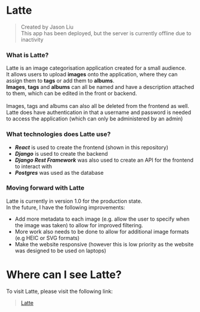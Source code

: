 # Latte
> Created by Jason Liu <br>
> This app has been deployed, but the server is currently offline due to inactivity

### What is Latte?
Latte is an image categorisation application created for a small audience. <br>
It allows users to upload **images** onto the application, where they can assign them to **tags** or add them to **albums**. <br>
**Images**, **tags** and **albums** can all be named and have a description attached to them, which can be edited in the front or backend.
<br><br>
Images, tags and albums can also all be deleted from the frontend as well. <br>
Latte does have authentication in that a username and password is needed to access the application (which can only be administered by an admin)


### What technologies does Latte use?
- **_React_** is used to create the frontend (shown in this repository)
- **_Django_** is used to create the backend
- **_Django Rest Framework_** was also used to create an API for the frontend to interact with
- **_Postgres_** was used as the database

### Moving forward with Latte
Latte is currently in version 1.0 for the production state.<br>
In the future, I have the following improvements:
- Add more metadata to each image (e.g. allow the user to specify when the image was taken) to allow for improved filtering.
- More work also needs to be done to allow for additional image formats (e.g HEIC or SVG formats)
- Make the website responsive (however this is low priority as the website was designed to be used on laptops)

# Where can I see Latte?
To visit Latte, please visit the following link: <br>
> [Latte](https://latte-frontend.onrender.com/)